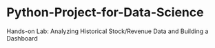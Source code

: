 # Python-Project-for-Data-Science
Hands-on Lab: Analyzing Historical Stock/Revenue Data and Building a Dashboard
